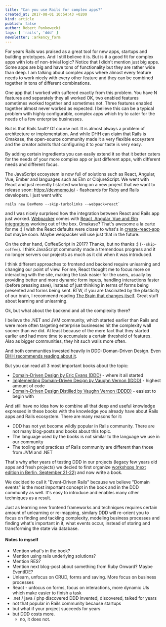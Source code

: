 ```yaml
---
title: "Can you use Rails for complex apps?"
created_at: 2017-08-01 10:54:43 +0200
kind: article
publish: false
author: Robert Pankowecki
tags: [ 'rails', 'ddd' ]
newsletter: :arkency_form
---
```


For years Rails was praised as a great tool for new apps, startups and building prototypes. And I still believe it is. But is it a good fit for complex apps with lots of non-trivial logic? Notice that I didn't mention just big apps. Some apps are big and have tons of functionality but they are rather wide than deep. I am talking about complex apps where almost every feature needs to work nicely with every other feature and they can be combined together in tons of different combinations.

<!-- more -->

One app that I worked with suffered exactly from this problem. You have N features and separately they all worked OK, two enabled features sometimes worked together and sometimes not. Three features enabled together almost never worked as expected. I believe this can be a typical problem with highly configurable, complex apps which try to cater for the needs of a few enterprise businesses.

But is that Rails fault? Of course not. It is almost always a problem of architecture or implementation. And while DHH can claim that Rails is Omakase, the open-source community made it a very flexible ecosystem and the creator admits that configuring it to your taste is very easy.

By adding certain ingredients you can easily extend it so that it better caters for the needs of your more complex app or just different apps, with different needs and different focus.

The JavaScript ecosystem is now full of solutions such as React, Angular, Vue, Ember and languages such as Elm or ClojureScript. We went with React and just recently I started working on a new project that we want to release soon: https://devmemo.io/ - flashcards for Ruby and Rails developers. I just went with:

```
rails new DevMemo --skip-turbolinks --webpack=react`
```

and I was nicely surprised how the integration between React and Rails app just worked. [Webpacker](https://github.com/rails/webpacker) comes with [React, Angular, Vue and Elm integrations](https://github.com/rails/webpacker#integrations) working out of the box. Omakase? That's awesome a la carte for me :) I wish the React defaults were closer to what's in [create-react-app](https://github.com/facebookincubator/create-react-app) but maybe soon. Maybe webpacker will use just that in the future.

On the other hand, CoffeeScript in 2017? Thanks, but no thanks :) (`--skip-coffee`). I think JavaScript community made a tremendous progress and it no longer servers our projects as much as it did when it was introduced.

I think different approaches to frontend and backend require unlearning and changing our point of view. For me, React thought me to focus more on interacting with the site, making the task easier for the users, usually by providing better and more dynamic form inputs, handling interactions faster (before pressing save), instead of just thinking in terms of forms being presented and forms being sent. BTW, if you are fascinated by the plasticity of our brain, I recommend reading [The Brain that changes itself](http://amzn.to/2f3CS4Y). Great stuff about learning and unlearning.

Ok, but what about the backend and all the complexity there?

I believe the .NET and JVM community, which started earlier than Rails and were more often targeting enterprise businesses hit the complexity wall sooner than we did. At least because of the mere fact that they started earlier and had more time to accumulate a certain threshold of features. Also as bigger communities, they hit such walls more often.

And both communities invested heavily in DDD: Doman-Driven Design. Even [DHH recommends reading about it](https://signalvnoise.com/posts/3375-the-five-programming-books-that-meant-most-to-me).

But you can read all 3 most important books about the topic:

* [Domain-Driven Design by Eric Evans (DDD)](https://www.amazon.com/gp/product/0321125215/ref=as_li_tl?ie=UTF8&camp=1789&creative=9325&creativeASIN=0321125215&linkCode=as2&tag=arkency-20&linkId=0232df31187d4161a608a517d66d7a04) - where it all started
* [Implementing Domain-Driven Design by Vaughn Vernon (IDDD)](https://www.amazon.com/gp/product/0321834577/ref=as_li_tl?ie=UTF8&camp=1789&creative=9325&creativeASIN=0321834577&linkCode=as2&tag=arkency-20&linkId=3155894f09101a9da242cf5cb6d9bee7) - highest amount of code
* [Domain-Driven Design Distilled by Vaughn Vernon (DDDD)](https://www.amazon.com/gp/product/0134434420/ref=as_li_tl?ie=UTF8&camp=1789&creative=9325&creativeASIN=0134434420&linkCode=as2&tag=arkency-20&linkId=12c564c85da17f918d275bdc51626bde) - easiest to begin with

And still have no idea how to combine all that deep and useful knowledge expressed in these books with the knowledge you already have about Rails apps and Rails ecosystem. There are many reasons for it:

* DDD has not yet become wildly popular in Rails community. There are not many blog-posts and books about this topic.
* The language used by the books is not similar to the language we use in our community
* The tooling and practices of Rails community are different than those from JVM and .NET

That's why after years of testing DDD in our projects (legacy few years old apps and fresh projects) we decied to first organize [workshops (next edition in Berlin, September 21-22)](http://blog.arkency.com/ddd-training/) and now write a book.

We decided to call it "Event-Driven Rails" because we believe "Domain events" is the most important concept in the book and in the DDD community as well. It's easy to introduce and enables many other techniques as a result.

Just as learning new frontend frameworks and techniques requires certain amount of unlearning or re-mapping, similary DDD will re-orient you to focus on finding and tackling complexity, modeling business processes and finding what's important in it, what events occur, instead of storing and transforming the state via database.

#### Notes to myself

* Mention what's in the book?
* Mention using rails underlying solutions?
* Mention RES?
* Mention next blog-post about something from Ruby Onward? Maybe EventIDE?
* Unlearn, unfocus on CRUD, forms and saving. More focus on business processes
* React - unfocus on forms, focus on interactions, more dynamic UIs which make easier to finish a task
* .net / java / php discovered DDD invented, discovered, talked for years
* not that popular in Rails community because startups
* but what if your project succeeds for years
* but DDD costs more.
  * no, it does not.
